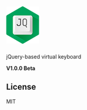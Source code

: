 ![jqKeyboard](misc/logo.png)
============================

jQuery-based virtual keyboard

**V1.0.0 Beta**

## License

MIT